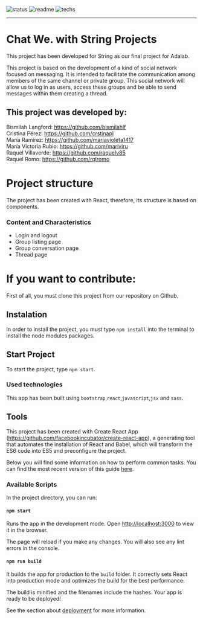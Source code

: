![status](https://img.shields.io/badge/status-Done-green.svg?colorB=00C106)
![readme](https://img.shields.io/badge/readme-Done-green.svg?colorB=00C106)
![techs](https://img.shields.io/badge/techs-javascript—react—html—css—sass—bootstrap-yellow.svg)

---

# Chat We. with String Projects

This project has been developed for String as our final project for Adalab.

This project is based on the development of a kind of social network focused on messaging. It is intended to facilitate the communication among members of the same channel or private group. This social network will allow us to log in as users, access these groups and be able to send messages within them creating a thread.

## This project was developed by:

Bismilah Langford:
https://github.com/bismilahlf<br>
Cristina Pérez:
https://github.com/crstinapl<br>
María Ramírez:
https://github.com/mariavioleta1417<br>
María Victoria Rubio: 
https://github.com/mariviru<br>
Raquel Villaverde:
https://github.com/raquelv85<br>
Raquel Romo:
https://github.com/rqlromo

# Project structure

The project has been created with React, therefore, its structure is based on components.

### Content and Characteristics

- Login and logout
- Group listing page
- Group conversation page
- Thread page

# If you want to contribute:

First of all, you must clone this project from our repository on Github.

## Instalation

In order to install the project, you must type `npm install` into the terminal to install the node modules packages.

## Start Project

To start the project, type `npm start`.

### Used technologies

This app has been built using `bootstrap`,`react`,`javascript`,`jsx` and `sass`.

## Tools

This project has been created with Create React App (https://github.com/facebookincubator/create-react-app),
a generating tool that automates the installation of React and Babel, which will transform the ES6 code into ES5 and preconfigure the project.

Below you will find some information on how to perform common tasks. You can find the most recent version of this guide [here](https://github.com/facebookincubator/create-react-app/blob/master/packages/react-scripts/template/README.md).

### Available Scripts

In the project directory, you can run:

#### `npm start`

Runs the app in the development mode.
Open [http://localhost:3000](http://localhost:3000) to view it in the browser.

The page will reload if you make any changes.
You will also see any lint errors in the console.

#### `npm run build`

It builds the app for production to the `build` folder.
It correctly sets React into production mode and optimizes the build for the best performance.

The build is minified and the filenames include the hashes.
Your app is ready to be deployed!

See the section about [deployment](#deployment) for more information.
